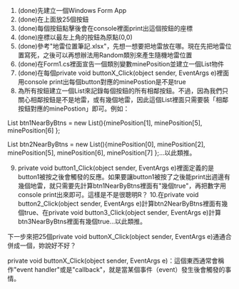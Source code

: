 1. (done)先建立一個Windows Form App
2. (done)在上面放25個按鈕
3. (done)每個按鈕點擊後會在console裡面print出這個按鈕的座標
4. (done)座標以最左上角的按鈕為原點(0,0)
5. (done)參考"地雷位置筆記.xlsx"，先想一想要把地雷放在哪。現在先把地雷位置寫死，之後可以再想辦法用Random類別來產生隨機地雷位置
6. (done)在Form1.cs裡面宣告一個類別變數minePosition並建立一個List<bool>物件
7. (done)在每個private void buttonX_Click(object sender, EventArgs e)裡面用console print出每個button對應的minePostion是不是true
8. 為所有按鈕建立一個List來記錄每個按鈕的所有相鄰按鈕。不過，因為我們只關心相鄰按鈕是不是地雷，或有幾個地雷，因此這個List裡面只需要裝「相鄰按鈕對應的minePostion」即可。例如：

  List<bool> btn1NearByBtns = new List<bool>(){minePosition[1], minePosition[5], minePosition[6] };    
  
  List<bool> btn2NearByBtns = new List<bool>(){minePosition[0], minePosition[2], minePosition[5], minePosition[6], minePosition[7] };...以此類推。

9. private void button1_Click(object sender, EventArgs e)裡面定義的是button1被按之後會觸發的反應。如果要讓button1被按了之後能print出週邊有幾個地雷，就只需要先計算btn1NearByBtns裡面有"幾個true"，再把數字用console print出來即可。這樣是不是很聰明R？
10.在private void button2_Click(object sender, EventArgs e)計算btn2NearByBtns裡面有幾個true、在private void button3_Click(object sender, EventArgs e)計算btn3NearByBtns裡面有幾個true...以此類推。


下一步來把25個private void buttonX_Click(object sender, EventArgs e)通通合併成一個，妳說好不好？

private void buttonX_Click(object sender, EventArgs e)：這個東西通常會稱作"event handler"或是"callback"，就是當某個事件（event）發生後會觸發的事情。
